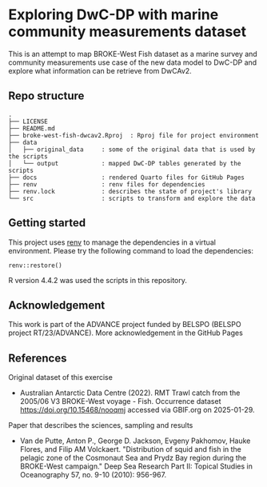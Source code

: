 # Exploring DwC-DP with marine community measurements dataset

This is an attempt to map BROKE-West Fish dataset as a marine survey and community measurements use case of the new data model to DwC-DP and explore what information can be retrieve from DwCAv2.

## Repo structure

```
.
├── LICENSE
├── README.md
├── broke-west-fish-dwcav2.Rproj  : Rproj file for project environment
├── data
│   ├── original_data     : some of the original data that is used by the scripts
│   └── output            : mapped DwC-DP tables generated by the scripts
├── docs                  : rendered Quarto files for GitHub Pages
├── renv                  : renv files for dependencies
├── renv.lock             : describes the state of project's library
└── src                   : scripts to transform and explore the data
```

## Getting started

This project uses [renv](https://rstudio.github.io/renv/) to manage the dependencies in a virtual environment. Please try the following command to load the dependencies:

```
renv::restore()
```
R version 4.4.2 was used the scripts in this repository.

## Acknowledgement

This work is part of the ADVANCE project funded by BELSPO (BELSPO project RT/23/ADVANCE). More acknowledgement in the GitHub Pages

## References

Original dataset of this exercise

- Australian Antarctic Data Centre (2022). RMT Trawl catch from the 2005/06 V3 BROKE-West voyage - Fish. Occurrence dataset https://doi.org/10.15468/nooqmj accessed via GBIF.org on 2025-01-29. 

Paper that describes the sciences, sampling and results

- Van de Putte, Anton P., George D. Jackson, Evgeny Pakhomov, Hauke Flores, and Filip AM Volckaert. "Distribution of squid and fish in the pelagic zone of the Cosmonaut Sea and Prydz Bay region during the BROKE-West campaign." Deep Sea Research Part II: Topical Studies in Oceanography 57, no. 9-10 (2010): 956-967.
